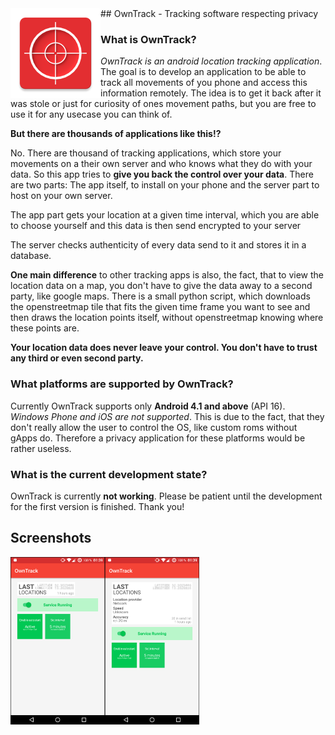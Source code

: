 <img align="left" src="/app/src/main/res/mipmap-xxhdpi/ic_launcher.png?raw=true" alt="Application icon" />
## OwnTrack - Tracking software respecting privacy

### What is OwnTrack?
_OwnTrack is an android location tracking application_. The goal is to develop an application to be able to track all movements of you phone and access this information remotely. The idea is to get it back after it was stole or just for curiosity of ones movement paths, but you are free to use it for any usecase you can think of.

__But there are thousands of applications like this!?__

No. There are thousand of tracking applications, which store your movements on a their own server and who knows what they do with your data. So this app tries to __give you back the control over your data__. There are two parts: The app itself, to install on your phone and the server part to host on your own server.

The app part gets your location at a given time interval, which you are able to choose yourself and this data is then send encrypted to your server

The server checks authenticity of every data send to it and stores it in a database.

__One main difference__ to other tracking apps is also, the fact, that to view the location data on a map, you don't have to give the data away to a second party, like google maps. There is a small python script, which downloads the openstreetmap tile that fits the given time frame you want to see and then draws the location points itself, without openstreetmap knowing where these points are.

__Your location data does never leave your control. You don't have to trust any third or even second party.__

### What platforms are supported by OwnTrack?
Currently OwnTrack supports only __Android 4.1 and above__ (API 16). _Windows Phone and iOS are not supported_. This is due to the fact, that they don't really allow the user to control the OS, like custom roms without gApps do. Therefore a privacy application for these platforms would be rather useless.

### What is the current development state?
OwnTrack is currently __not working__. Please be patient until the development for the first version is finished. Thank you!

## Screenshots
<img align="left" src="/screenshots/2016-03-14.png?raw=true" width="30%" alt="Latest screenshot" />
<img align="left" src="/screenshots/2016-03-14-extended.png?raw=true" width="30%" alt="Latest screenshot extended" />
